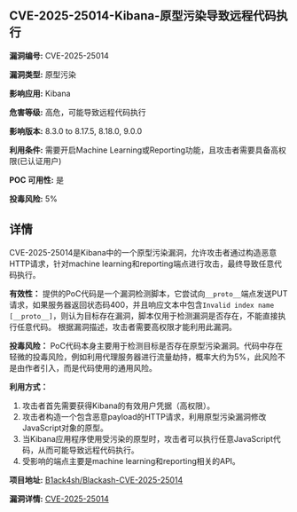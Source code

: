 ## CVE-2025-25014-Kibana-原型污染导致远程代码执行

**漏洞编号:** CVE-2025-25014

**漏洞类型:** 原型污染

**影响应用:** Kibana

**危害等级:** 高危，可能导致远程代码执行

**影响版本:** 8.3.0 to 8.17.5, 8.18.0, 9.0.0

**利用条件:** 需要开启Machine Learning或Reporting功能，且攻击者需要具备高权限(已认证用户)

**POC 可用性:** 是

**投毒风险:** 5%

## 详情

CVE-2025-25014是Kibana中的一个原型污染漏洞，允许攻击者通过构造恶意HTTP请求，针对machine learning和reporting端点进行攻击，最终导致任意代码执行。 

**有效性：**
提供的PoC代码是一个漏洞检测脚本，它尝试向`__proto__`端点发送PUT请求，如果服务器返回状态码400，并且响应文本中包含`Invalid index name [__proto__]`，则认为目标存在漏洞，脚本仅用于检测漏洞是否存在，不能直接执行任意代码。
根据漏洞描述，攻击者需要高权限才能利用此漏洞。

**投毒风险：**
PoC代码本身主要用于检测目标是否存在原型污染漏洞。代码中存在轻微的投毒风险，例如利用代理服务器进行流量劫持，概率大约为5%，此风险不是由作者引入，而是代码使用的通用风险。

**利用方式：**
1.  攻击者首先需要获得Kibana的有效用户凭据（高权限）。
2.  攻击者构造一个包含恶意payload的HTTP请求，利用原型污染漏洞修改JavaScript对象的原型。
3.  当Kibana应用程序使用受污染的原型时，攻击者可以执行任意JavaScript代码，从而可能导致远程代码执行。
4.  受影响的端点主要是machine learning和reporting相关的API。


**项目地址:** [B1ack4sh/Blackash-CVE-2025-25014](https://github.com/B1ack4sh/Blackash-CVE-2025-25014)

**漏洞详情:** [CVE-2025-25014](https://nvd.nist.gov/vuln/detail/CVE-2025-25014)